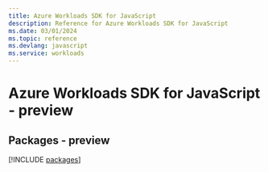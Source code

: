 ```yaml
---
title: Azure Workloads SDK for JavaScript
description: Reference for Azure Workloads SDK for JavaScript
ms.date: 03/01/2024
ms.topic: reference
ms.devlang: javascript
ms.service: workloads
---
```

# Azure Workloads SDK for JavaScript - preview
## Packages - preview
[!INCLUDE [packages](workloads-index.md)]